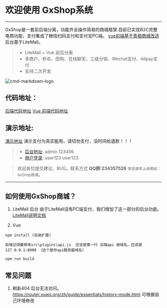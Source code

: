 # 欢迎使用 GxShop系统 

------

GxShop是一套前后端分离，功能齐全操作简易的商城框架.目前已实现B2C完整电商功能，支付集成了微信扫码支付和支付宝PC端。
[vue前端基于青梧商城改造](https://gitee.com/qingwuitcn/qwShopVue)
后台基于LiteMall。


> * LiteMall + Vue 前后分离
> * 多商户、秒杀、团购、在线聊天、三级分销、Wechat支付、Alipay支付
> * 支持二次开发

![cmd-markdown-logo](http://123.206.215.59/pc/logo.png)

## 代码地址：

[后端代码地址](https://gitee.com/lijunnew/GxShop/litemall)
[Vue 前端代码地址](https://gitee.com/lijunnew/GxShop/pcvue)


## 演示地址:
[演示地址](http://123.206.215.59) 
演示支付为真实能用，请切勿支付，没时间给退款！！！
> * [后台地址](http://123.206.215.59/shop-admin): admin 123456 
> * [用户登录](http://123.206.215.59/user/login): user123 user123 


> 欢迎各位提交建议、BUG。联系方式 **QQ群:234357526**  `添加请写上说明如：GxShop商城`。

------

## 如何使用GxShop商城？



1. LiteMall 后台
由于LiteMall没有PC端支付，我们增加了这一部分的后台功能。
[LiteMall说明文档](https://linlinjava.gitbook.io/litemall/)

2. Vue

```vue
npm install (安装扩展)

前端记得要修改src\plugins\api.js  应该是第一行 后端api 根域名，应该是127.0.0.1:8080 （这个是你api服务器域名）

npm run build
```




## 常见问题

1. 刷新404 后台无法访问。
https://router.vuejs.org/zh/guide/essentials/history-mode.html   可根据自己环境修改

